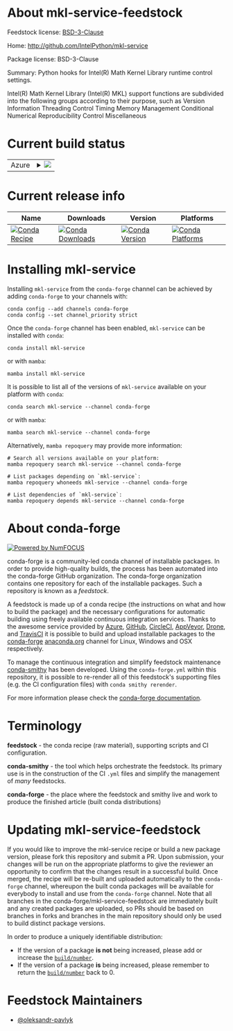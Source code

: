 About mkl-service-feedstock
===========================

Feedstock license: [BSD-3-Clause](https://github.com/conda-forge/mkl-service-feedstock/blob/main/LICENSE.txt)

Home: http://github.com/IntelPython/mkl-service

Package license: BSD-3-Clause

Summary: Python hooks for Intel(R) Math Kernel Library runtime control settings.

Intel(R) Math Kernel Library (Intel(R) MKL) support functions are subdivided into the following groups according to their purpose, such as Version Information Threading Control Timing Memory Management Conditional Numerical Reproducibility Control Miscellaneous

Current build status
====================


<table>
    
  <tr>
    <td>Azure</td>
    <td>
      <details>
        <summary>
          <a href="https://dev.azure.com/conda-forge/feedstock-builds/_build/latest?definitionId=6575&branchName=main">
            <img src="https://dev.azure.com/conda-forge/feedstock-builds/_apis/build/status/mkl-service-feedstock?branchName=main">
          </a>
        </summary>
        <table>
          <thead><tr><th>Variant</th><th>Status</th></tr></thead>
          <tbody><tr>
              <td>linux_64_python3.10.____cpython</td>
              <td>
                <a href="https://dev.azure.com/conda-forge/feedstock-builds/_build/latest?definitionId=6575&branchName=main">
                  <img src="https://dev.azure.com/conda-forge/feedstock-builds/_apis/build/status/mkl-service-feedstock?branchName=main&jobName=linux&configuration=linux%20linux_64_python3.10.____cpython" alt="variant">
                </a>
              </td>
            </tr><tr>
              <td>linux_64_python3.11.____cpython</td>
              <td>
                <a href="https://dev.azure.com/conda-forge/feedstock-builds/_build/latest?definitionId=6575&branchName=main">
                  <img src="https://dev.azure.com/conda-forge/feedstock-builds/_apis/build/status/mkl-service-feedstock?branchName=main&jobName=linux&configuration=linux%20linux_64_python3.11.____cpython" alt="variant">
                </a>
              </td>
            </tr><tr>
              <td>linux_64_python3.12.____cpython</td>
              <td>
                <a href="https://dev.azure.com/conda-forge/feedstock-builds/_build/latest?definitionId=6575&branchName=main">
                  <img src="https://dev.azure.com/conda-forge/feedstock-builds/_apis/build/status/mkl-service-feedstock?branchName=main&jobName=linux&configuration=linux%20linux_64_python3.12.____cpython" alt="variant">
                </a>
              </td>
            </tr><tr>
              <td>linux_64_python3.8.____cpython</td>
              <td>
                <a href="https://dev.azure.com/conda-forge/feedstock-builds/_build/latest?definitionId=6575&branchName=main">
                  <img src="https://dev.azure.com/conda-forge/feedstock-builds/_apis/build/status/mkl-service-feedstock?branchName=main&jobName=linux&configuration=linux%20linux_64_python3.8.____cpython" alt="variant">
                </a>
              </td>
            </tr><tr>
              <td>linux_64_python3.9.____73_pypy</td>
              <td>
                <a href="https://dev.azure.com/conda-forge/feedstock-builds/_build/latest?definitionId=6575&branchName=main">
                  <img src="https://dev.azure.com/conda-forge/feedstock-builds/_apis/build/status/mkl-service-feedstock?branchName=main&jobName=linux&configuration=linux%20linux_64_python3.9.____73_pypy" alt="variant">
                </a>
              </td>
            </tr><tr>
              <td>linux_64_python3.9.____cpython</td>
              <td>
                <a href="https://dev.azure.com/conda-forge/feedstock-builds/_build/latest?definitionId=6575&branchName=main">
                  <img src="https://dev.azure.com/conda-forge/feedstock-builds/_apis/build/status/mkl-service-feedstock?branchName=main&jobName=linux&configuration=linux%20linux_64_python3.9.____cpython" alt="variant">
                </a>
              </td>
            </tr><tr>
              <td>win_64_python3.10.____cpython</td>
              <td>
                <a href="https://dev.azure.com/conda-forge/feedstock-builds/_build/latest?definitionId=6575&branchName=main">
                  <img src="https://dev.azure.com/conda-forge/feedstock-builds/_apis/build/status/mkl-service-feedstock?branchName=main&jobName=win&configuration=win%20win_64_python3.10.____cpython" alt="variant">
                </a>
              </td>
            </tr><tr>
              <td>win_64_python3.11.____cpython</td>
              <td>
                <a href="https://dev.azure.com/conda-forge/feedstock-builds/_build/latest?definitionId=6575&branchName=main">
                  <img src="https://dev.azure.com/conda-forge/feedstock-builds/_apis/build/status/mkl-service-feedstock?branchName=main&jobName=win&configuration=win%20win_64_python3.11.____cpython" alt="variant">
                </a>
              </td>
            </tr><tr>
              <td>win_64_python3.12.____cpython</td>
              <td>
                <a href="https://dev.azure.com/conda-forge/feedstock-builds/_build/latest?definitionId=6575&branchName=main">
                  <img src="https://dev.azure.com/conda-forge/feedstock-builds/_apis/build/status/mkl-service-feedstock?branchName=main&jobName=win&configuration=win%20win_64_python3.12.____cpython" alt="variant">
                </a>
              </td>
            </tr><tr>
              <td>win_64_python3.8.____cpython</td>
              <td>
                <a href="https://dev.azure.com/conda-forge/feedstock-builds/_build/latest?definitionId=6575&branchName=main">
                  <img src="https://dev.azure.com/conda-forge/feedstock-builds/_apis/build/status/mkl-service-feedstock?branchName=main&jobName=win&configuration=win%20win_64_python3.8.____cpython" alt="variant">
                </a>
              </td>
            </tr><tr>
              <td>win_64_python3.9.____73_pypy</td>
              <td>
                <a href="https://dev.azure.com/conda-forge/feedstock-builds/_build/latest?definitionId=6575&branchName=main">
                  <img src="https://dev.azure.com/conda-forge/feedstock-builds/_apis/build/status/mkl-service-feedstock?branchName=main&jobName=win&configuration=win%20win_64_python3.9.____73_pypy" alt="variant">
                </a>
              </td>
            </tr><tr>
              <td>win_64_python3.9.____cpython</td>
              <td>
                <a href="https://dev.azure.com/conda-forge/feedstock-builds/_build/latest?definitionId=6575&branchName=main">
                  <img src="https://dev.azure.com/conda-forge/feedstock-builds/_apis/build/status/mkl-service-feedstock?branchName=main&jobName=win&configuration=win%20win_64_python3.9.____cpython" alt="variant">
                </a>
              </td>
            </tr>
          </tbody>
        </table>
      </details>
    </td>
  </tr>
</table>

Current release info
====================

| Name | Downloads | Version | Platforms |
| --- | --- | --- | --- |
| [![Conda Recipe](https://img.shields.io/badge/recipe-mkl--service-green.svg)](https://anaconda.org/conda-forge/mkl-service) | [![Conda Downloads](https://img.shields.io/conda/dn/conda-forge/mkl-service.svg)](https://anaconda.org/conda-forge/mkl-service) | [![Conda Version](https://img.shields.io/conda/vn/conda-forge/mkl-service.svg)](https://anaconda.org/conda-forge/mkl-service) | [![Conda Platforms](https://img.shields.io/conda/pn/conda-forge/mkl-service.svg)](https://anaconda.org/conda-forge/mkl-service) |

Installing mkl-service
======================

Installing `mkl-service` from the `conda-forge` channel can be achieved by adding `conda-forge` to your channels with:

```
conda config --add channels conda-forge
conda config --set channel_priority strict
```

Once the `conda-forge` channel has been enabled, `mkl-service` can be installed with `conda`:

```
conda install mkl-service
```

or with `mamba`:

```
mamba install mkl-service
```

It is possible to list all of the versions of `mkl-service` available on your platform with `conda`:

```
conda search mkl-service --channel conda-forge
```

or with `mamba`:

```
mamba search mkl-service --channel conda-forge
```

Alternatively, `mamba repoquery` may provide more information:

```
# Search all versions available on your platform:
mamba repoquery search mkl-service --channel conda-forge

# List packages depending on `mkl-service`:
mamba repoquery whoneeds mkl-service --channel conda-forge

# List dependencies of `mkl-service`:
mamba repoquery depends mkl-service --channel conda-forge
```


About conda-forge
=================

[![Powered by
NumFOCUS](https://img.shields.io/badge/powered%20by-NumFOCUS-orange.svg?style=flat&colorA=E1523D&colorB=007D8A)](https://numfocus.org)

conda-forge is a community-led conda channel of installable packages.
In order to provide high-quality builds, the process has been automated into the
conda-forge GitHub organization. The conda-forge organization contains one repository
for each of the installable packages. Such a repository is known as a *feedstock*.

A feedstock is made up of a conda recipe (the instructions on what and how to build
the package) and the necessary configurations for automatic building using freely
available continuous integration services. Thanks to the awesome service provided by
[Azure](https://azure.microsoft.com/en-us/services/devops/), [GitHub](https://github.com/),
[CircleCI](https://circleci.com/), [AppVeyor](https://www.appveyor.com/),
[Drone](https://cloud.drone.io/welcome), and [TravisCI](https://travis-ci.com/)
it is possible to build and upload installable packages to the
[conda-forge](https://anaconda.org/conda-forge) [anaconda.org](https://anaconda.org/)
channel for Linux, Windows and OSX respectively.

To manage the continuous integration and simplify feedstock maintenance
[conda-smithy](https://github.com/conda-forge/conda-smithy) has been developed.
Using the ``conda-forge.yml`` within this repository, it is possible to re-render all of
this feedstock's supporting files (e.g. the CI configuration files) with ``conda smithy rerender``.

For more information please check the [conda-forge documentation](https://conda-forge.org/docs/).

Terminology
===========

**feedstock** - the conda recipe (raw material), supporting scripts and CI configuration.

**conda-smithy** - the tool which helps orchestrate the feedstock.
                   Its primary use is in the construction of the CI ``.yml`` files
                   and simplify the management of *many* feedstocks.

**conda-forge** - the place where the feedstock and smithy live and work to
                  produce the finished article (built conda distributions)


Updating mkl-service-feedstock
==============================

If you would like to improve the mkl-service recipe or build a new
package version, please fork this repository and submit a PR. Upon submission,
your changes will be run on the appropriate platforms to give the reviewer an
opportunity to confirm that the changes result in a successful build. Once
merged, the recipe will be re-built and uploaded automatically to the
`conda-forge` channel, whereupon the built conda packages will be available for
everybody to install and use from the `conda-forge` channel.
Note that all branches in the conda-forge/mkl-service-feedstock are
immediately built and any created packages are uploaded, so PRs should be based
on branches in forks and branches in the main repository should only be used to
build distinct package versions.

In order to produce a uniquely identifiable distribution:
 * If the version of a package **is not** being increased, please add or increase
   the [``build/number``](https://docs.conda.io/projects/conda-build/en/latest/resources/define-metadata.html#build-number-and-string).
 * If the version of a package **is** being increased, please remember to return
   the [``build/number``](https://docs.conda.io/projects/conda-build/en/latest/resources/define-metadata.html#build-number-and-string)
   back to 0.

Feedstock Maintainers
=====================

* [@oleksandr-pavlyk](https://github.com/oleksandr-pavlyk/)

